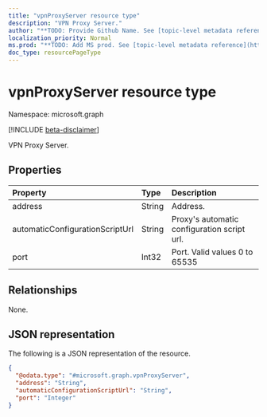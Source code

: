 ```yaml
---
title: "vpnProxyServer resource type"
description: "VPN Proxy Server."
author: "**TODO: Provide Github Name. See [topic-level metadata reference](https://msgo.azurewebsites.net/add/document/guidelines/metadata.html#topic-level-metadata)**"
localization_priority: Normal
ms.prod: "**TODO: Add MS prod. See [topic-level metadata reference](https://msgo.azurewebsites.net/add/document/guidelines/metadata.html#topic-level-metadata)**"
doc_type: resourcePageType
---
```


# vpnProxyServer resource type

Namespace: microsoft.graph

[!INCLUDE [beta-disclaimer](../../includes/beta-disclaimer.md)]

VPN Proxy Server.

## Properties
|Property|Type|Description|
|:---|:---|:---|
|address|String|Address.|
|automaticConfigurationScriptUrl|String|Proxy's automatic configuration script url.|
|port|Int32|Port. Valid values 0 to 65535|

## Relationships
None.

## JSON representation
The following is a JSON representation of the resource.
<!-- {
  "blockType": "resource",
  "@odata.type": "microsoft.graph.vpnProxyServer"
}
-->
``` json
{
  "@odata.type": "#microsoft.graph.vpnProxyServer",
  "address": "String",
  "automaticConfigurationScriptUrl": "String",
  "port": "Integer"
}
```

